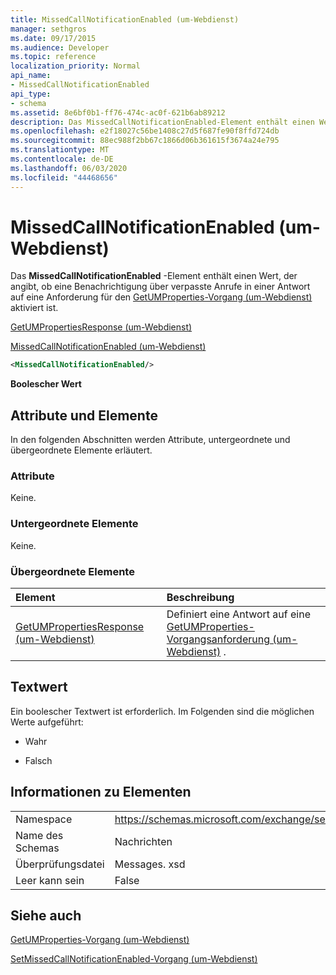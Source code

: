 ```yaml
---
title: MissedCallNotificationEnabled (um-Webdienst)
manager: sethgros
ms.date: 09/17/2015
ms.audience: Developer
ms.topic: reference
localization_priority: Normal
api_name:
- MissedCallNotificationEnabled
api_type:
- schema
ms.assetid: 8e6bf0b1-ff76-474c-ac0f-621b6ab89212
description: Das MissedCallNotificationEnabled-Element enthält einen Wert, der angibt, ob eine Benachrichtigung über verpasste Anrufe in einer Antwort auf eine Anforderung für den GetUMProperties-Vorgang (um-Webdienst) aktiviert ist.
ms.openlocfilehash: e2f18027c56be1408c27d5f687fe90f8ffd724db
ms.sourcegitcommit: 88ec988f2bb67c1866d06b361615f3674a24e795
ms.translationtype: MT
ms.contentlocale: de-DE
ms.lasthandoff: 06/03/2020
ms.locfileid: "44468656"
---
```

# <a name="missedcallnotificationenabled-um-web-service"></a>MissedCallNotificationEnabled (um-Webdienst)

Das **MissedCallNotificationEnabled** -Element enthält einen Wert, der angibt, ob eine Benachrichtigung über verpasste Anrufe in einer Antwort auf eine Anforderung für den [GetUMProperties-Vorgang (um-Webdienst)](getumproperties-operation-um-web-service.md) aktiviert ist. 
  
[GetUMPropertiesResponse (um-Webdienst)](getumpropertiesresponse-um-web-service.md)
  
[MissedCallNotificationEnabled (um-Webdienst)](missedcallnotificationenabled-um-web-service.md)
  
```xml
<MissedCallNotificationEnabled/>
```

 **Boolescher Wert**
## <a name="attributes-and-elements"></a>Attribute und Elemente

In den folgenden Abschnitten werden Attribute, untergeordnete und übergeordnete Elemente erläutert.
  
### <a name="attributes"></a>Attribute

Keine.
  
### <a name="child-elements"></a>Untergeordnete Elemente

Keine.
  
### <a name="parent-elements"></a>Übergeordnete Elemente

|**Element**|**Beschreibung**|
|:-----|:-----|
|[GetUMPropertiesResponse (um-Webdienst)](getumpropertiesresponse-um-web-service.md) <br/> |Definiert eine Antwort auf eine [GetUMProperties-Vorgangsanforderung (um-Webdienst)](getumproperties-operation-um-web-service.md) .  <br/> |
   
## <a name="text-value"></a>Textwert

Ein boolescher Textwert ist erforderlich. Im Folgenden sind die möglichen Werte aufgeführt:
  
- Wahr
    
- Falsch
    
## <a name="element-information"></a>Informationen zu Elementen

|||
|:-----|:-----|
|Namespace  <br/> |https://schemas.microsoft.com/exchange/services/2006/messages  <br/> |
|Name des Schemas  <br/> |Nachrichten  <br/> |
|Überprüfungsdatei  <br/> |Messages. xsd  <br/> |
|Leer kann sein  <br/> |False  <br/> |
   
## <a name="see-also"></a>Siehe auch



[GetUMProperties-Vorgang (um-Webdienst)](getumproperties-operation-um-web-service.md)
  
[SetMissedCallNotificationEnabled-Vorgang (um-Webdienst)](setmissedcallnotificationenabled-operation-um-web-service.md)

